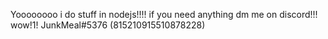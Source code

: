 Yoooooooo i do stuff in nodejs!!!!
if you need anything dm me on discord!!! wow!1! JunkMeal#5376 (815210915510878228)
